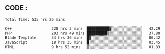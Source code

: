## CODE :
<!--START_SECTION:waka-->

```txt
Total Time: 535 hrs 26 mins

C++                  228 hrs 3 mins  ██████████▓░░░░░░░░░░░░░░   42.29 %
PHP                  203 hrs 49 mins █████████▒░░░░░░░░░░░░░░░   37.80 %
Blade Template       34 hrs 36 mins  █▓░░░░░░░░░░░░░░░░░░░░░░░   06.42 %
JavaScript           18 hrs 35 mins  █░░░░░░░░░░░░░░░░░░░░░░░░   03.45 %
HTML                 9 hrs 52 mins   ▒░░░░░░░░░░░░░░░░░░░░░░░░   01.83 %
```

<!--END_SECTION:waka-->

